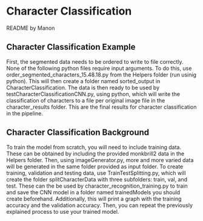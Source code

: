 # Character Classification
README by Manon
## Character Classification Example

First, the segmented data needs to be ordered to write to file correctly. None of the following python files require input arguments. To do this, use order_segmented_characters_15.48.18.py from the Helpers folder (run usinig python). This will then create a folder named sorted_output in CharacterClassification. The data is then ready to be used by testCharacterClassificationCNN.py, using python, which will write the classification of characters to a file per original image file in the character_results folder. This are the final results for character classification in the pipeline. 

## Character Classification Background
To train the model from scratch, you will need to include training  data. These can be obtained by including the provided monkbrill2 data in the Helpers folder. Then, using imageGenerator.py, more and more varied data will be generated in the same folder provided as input folder. To create training, validation and testing data, use TrainTestSplitting.py, which will create the folder splitCharacterData with three subfolders: train, val, and test. These can the be used by character_recognition_training.py to train and save the CNN model in a folder named trainedModels you should create beforehand. Additionally, this will print a graph with the training accuracy and the validation accuracy. Then, you can repeat the previously explained process to use your trained model. 